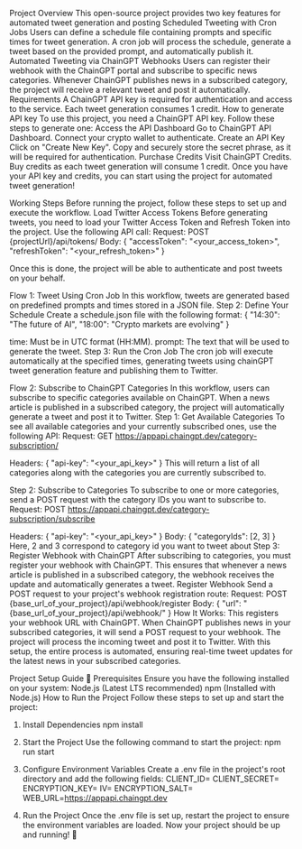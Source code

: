 Project Overview
This open-source project provides two key features for automated tweet generation and posting
Scheduled Tweeting with Cron Jobs
Users can define a schedule file containing prompts and specific times for tweet generation.
A cron job will process the schedule, generate a tweet based on the provided prompt, and automatically publish it.
Automated Tweeting via ChainGPT Webhooks
Users can register their webhook with the ChainGPT portal and subscribe to specific news categories.
Whenever ChainGPT publishes news in a subscribed category, the project will receive a relevant tweet and post it automatically.
Requirements
A ChainGPT API key is required for authentication and access to the service.
Each tweet generation consumes 1 credit.
How to generate API key
To use this project, you need a ChainGPT API key. Follow these steps to generate one:
Access the API Dashboard
Go to ChainGPT API Dashboard.
Connect your crypto wallet to authenticate.
Create an API Key
Click on "Create New Key".
Copy and securely store the secret phrase, as it will be required for authentication.
Purchase Credits
Visit ChainGPT Credits.
Buy credits as each tweet generation will consume 1 credit.
Once you have your API key and credits, you can start using the project for automated tweet generation!

Working Steps
Before running the project, follow these steps to set up and execute the workflow.
Load Twitter Access Tokens
Before generating tweets, you need to load your Twitter Access Token and Refresh Token into the project. Use the following API call:
Request:
POST {projectUrl}/api/tokens/
Body:
{
"accessToken": "<your_access_token>",
"refreshToken": "<your_refresh_token>"
}

Once this is done, the project will be able to authenticate and post tweets on your behalf.

Flow 1: Tweet Using Cron Job
In this workflow, tweets are generated based on predefined prompts and times stored in a JSON file.
Step 2: Define Your Schedule
Create a schedule.json file with the following format:
{
"14:30": "The future of AI",
"18:00": "Crypto markets are evolving"
}

time: Must be in UTC format (HH:MM).
prompt: The text that will be used to generate the tweet.
Step 3: Run the Cron Job
The cron job will execute automatically at the specified times, generating tweets using chainGPT tweet generation feature and publishing them to Twitter.

Flow 2: Subscribe to ChainGPT Categories
In this workflow, users can subscribe to specific categories available on ChainGPT. When a news article is published in a subscribed category, the project will automatically generate a tweet and post it to Twitter.
Step 1: Get Available Categories
To see all available categories and your currently subscribed ones, use the following API:
Request:
GET https://appapi.chaingpt.dev/category-subscription/

Headers:
{
"api-key": "<your_api_key>"
}
This will return a list of all categories along with the categories you are currently subscribed to.

Step 2: Subscribe to Categories
To subscribe to one or more categories, send a POST request with the category IDs you want to subscribe to.
Request:
POST https://appapi.chaingpt.dev/category-subscription/subscribe

Headers:
{
"api-key": "<your_api_key>"
}
Body:
{
"categoryIds": [2, 3]
}
Here, 2 and 3 correspond to category id you want to tweet about
Step 3: Register Webhook with ChainGPT
After subscribing to categories, you must register your webhook with ChainGPT. This ensures that whenever a news article is published in a subscribed category, the webhook receives the update and automatically generates a tweet.
Register Webhook
Send a POST request to your project's webhook registration route:
Request:
POST {base_url_of_your_project}/api/webhook/register
Body:
{
"url": "{base_url_of_your_project}/api/webhook/"
}
How It Works:
This registers your webhook URL with ChainGPT.
When ChainGPT publishes news in your subscribed categories, it will send a POST request to your webhook.
The project will process the incoming tweet and post it to Twitter.
With this setup, the entire process is automated, ensuring real-time tweet updates for the latest news in your subscribed categories.

Project Setup Guide 🚀
Prerequisites
Ensure you have the following installed on your system:
Node.js (Latest LTS recommended)
npm (Installed with Node.js)
How to Run the Project
Follow these steps to set up and start the project:

1.  Install Dependencies
    npm install

2.  Start the Project
    Use the following command to start the project:
    npm run start

3.  Configure Environment Variables
    Create a .env file in the project's root directory and add the following fields:
    CLIENT_ID=<your client id>
    CLIENT_SECRET=<your client secret>
    ENCRYPTION_KEY=<your encryption key>
    IV=<characters>
    ENCRYPTION_SALT=<encryption salt>
    WEB_URL=https://appapi.chaingpt.dev

4.  Run the Project
    Once the .env file is set up, restart the project to ensure the environment variables are loaded.
    Now your project should be up and running! 🚀
